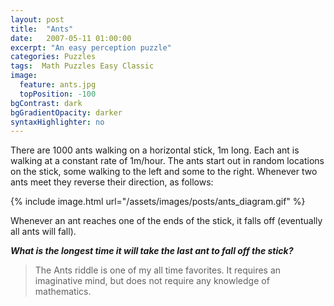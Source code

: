 ```yaml
---
layout: post
title:  "Ants"
date:   2007-05-11 01:00:00
excerpt: "An easy perception puzzle"
categories: Puzzles
tags:  Math Puzzles Easy Classic
image:
  feature: ants.jpg
  topPosition: -100
bgContrast: dark
bgGradientOpacity: darker
syntaxHighlighter: no
---
```

There are 1000 ants walking on a horizontal stick, 1m long.
Each ant is walking at a constant rate of 1m/hour.
The ants start out in random locations on the stick, some walking to the left and some to the right.
Whenever two ants meet they reverse their direction, as follows:

{% include image.html url="/assets/images/posts/ants_diagram.gif" %}

Whenever an ant reaches one of the ends of the stick, it falls off (eventually all ants will fall).

***What is the longest time it will take the last ant to fall off the stick?***

> The Ants riddle is one of my all time favorites. It requires an imaginative mind, but does not require any knowledge of mathematics.

